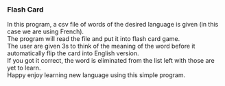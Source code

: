 ### Flash Card 
In this program, a csv file of words of the desired language is given (in this case we are using French).  
The program will read the file and put it into flash card game.  
The user are given 3s to think of the meaning of the word before it automatically flip the card into English version.  
If you got it correct, the word is eliminated from the list left with those are yet to learn.  
Happy enjoy learning new language using this simple program.
